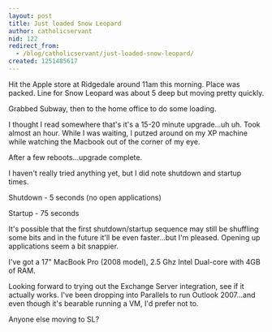 ```yaml
---
layout: post
title: Just loaded Snow Leopard
author: catholicservant
nid: 122
redirect_from:
  - /blog/catholicservant/just-loaded-snow-leopard/
created: 1251485617
---
```

<p>Hit the Apple store at Ridgedale around 11am this morning. Place was packed. Line for Snow Leopard was about 5 deep but moving pretty quickly.</p>
<p>Grabbed Subway, then to the home office to do some loading.</p>
<p>I thought I read somewhere that's it's a 15-20 minute upgrade...uh uh. Took almost an hour. While I was waiting, I putzed around on my XP machine while watching the Macbook out of the corner of my eye.</p>
<p>After a few reboots...upgrade complete.</p>
<p>I haven't really tried anything yet, but I did note shutdown and startup times.&nbsp;</p>
<p>Shutdown - 5 seconds (no open applications)</p>
<p>Startup - 75 seconds</p>
<p>It's possible that the first shutdown/startup sequence may still be shuffling some bits and in the future it'll be even faster...but I'm pleased. Opening up applications seem a bit snappier.</p>
<p>I've got a 17&quot; MacBook Pro (2008 model), 2.5 Ghz Intel Dual-core with 4GB of RAM. &nbsp;</p>
<p>Looking forward to trying out the Exchange Server integration, see if it actually works. I've been dropping into Parallels to run Outlook 2007...and even though it's bearable running a VM, I'd prefer not to.</p>
<p>Anyone else moving to SL?</p>
